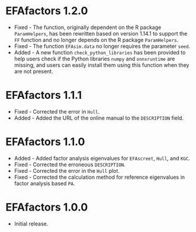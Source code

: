 # EFAfactors 1.2.0

-   Fixed   -  The function, originally dependent on the R package `ParamHelpers`, has been rewritten based on version 1.14.1 to support the `FF` function and no longer depends on the R package `ParamHelpers`.
-   Fixed   -  The function `EFAsim.data` no longer requires the parameter `seed`.
-   Added   -  A new function `check_python_libraries` has been provided to help users check if the Python libraries `numpy` and `onnxruntime` are missing, and users can easily install them using this function when they are not present.

# EFAfactors 1.1.1

-   Fixed   -  Corrected the error in `Hull`.
-   Added   -  Added the URL of the online manual to the `DESCRIPTION` field.

# EFAfactors 1.1.0

-   Added   -  Added factor analysis eigenvalues for `EFAscreet`, `Hull`, and `KGC`.
-   Fixed   -  Corrected the erroneous `DESCRIPTION`.
-   Fixed   -  Corrected the error in the `Hull` plot.
-   Fixed   -  Corrected the calculation method for reference eigenvalues in factor analysis based `PA`.

# EFAfactors 1.0.0

-   Initial release.

